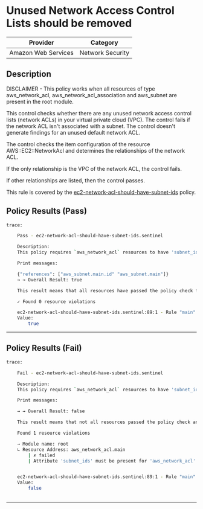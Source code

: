 # Unused Network Access Control Lists should be removed

| Provider            |     Category     |
|---------------------| ---------------- |
| Amazon Web Services | Network Security |

## Description

DISCLAIMER - This policy works when all resources of type aws_network_acl, aws_network_acl_association and aws_subnet are present in the root module.

This control checks whether there are any unused network access control lists (network ACLs) in your virtual private cloud (VPC). The control fails if the network ACL isn't associated with a subnet. The control doesn't generate findings for an unused default network ACL.

The control checks the item configuration of the resource AWS::EC2::NetworkAcl and determines the relationships of the network ACL.

If the only relationship is the VPC of the network ACL, the control fails.

If other relationships are listed, then the control passes.

This rule is covered by the [ec2-network-acl-should-have-subnet-ids](https://github.com/hashicorp/policy-library-NIST-Policy-Set-for-AWS-Terraform/blob/main/policies/ec2/ec2-network-acl-should-have-subnet-ids.sentinel) policy.

## Policy Results (Pass)
```bash
trace:

    Pass - ec2-network-acl-should-have-subnet-ids.sentinel

    Description:
    This policy requires `aws_network_acl` resources to have 'subnet_ids' present.

    Print messages:

    {"references": ["aws_subnet.main.id" "aws_subnet.main"]}
    → → Overall Result: true

    This result means that all resources have passed the policy check for the policy ec2-network-acl-should-have-subnet-ids.

    ✓ Found 0 resource violations

    ec2-network-acl-should-have-subnet-ids.sentinel:89:1 - Rule "main"
    Value:
        true

```

---

## Policy Results (Fail)
```bash
trace:

    Fail - ec2-network-acl-should-have-subnet-ids.sentinel

    Description:
    This policy requires `aws_network_acl` resources to have 'subnet_ids' present.

    Print messages:

    → → Overall Result: false

    This result means that not all resources passed the policy check and the protected behavior is not allowed for the policy ec2-network-acl-should-have-subnet-ids.

    Found 1 resource violations

    → Module name: root
    ↳ Resource Address: aws_network_acl.main
        | ✗ failed
        | Attribute 'subnet_ids' must be present for 'aws_network_acl' resources or it should include 'subnet_ids' through 'aws_network_acl_association'. Refer to https://docs.aws.amazon.com/securityhub/latest/userguide/ec2-controls.html#ec2-16 for more details.


    ec2-network-acl-should-have-subnet-ids.sentinel:89:1 - Rule "main"
    Value:
        false
        
```
---